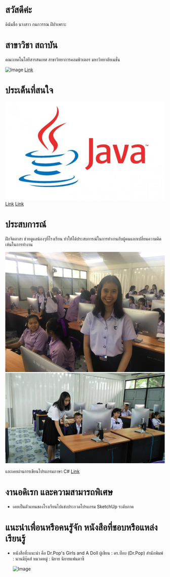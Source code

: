 # สวัสดีค่ะ 
ดิฉันชื่อ นางสาว กนกวรรณ ฝีปาเพราะ
# สาขาวิชา สถาบัน
คณะเทคโนโลยีสารสนเทศ สาขาวิทยาการคอมพิวเตอร มหาวิทยาลัยเนชั่น

![Image](https://raw.githubusercontent.com/thaiall/programming-page/master/Nation_University_Logo.png)
[Link](http://www.nation.ac.th/)

# ประเด็นที่สนใจ

![Image](https://raw.githubusercontent.com/kanokwanfpp/One/master/java-logo.jpg)
[Link](http://marcuscode.com/lang/java)
[Link](https://www.krui3.com/content/knowledge-of-java/)

# ประสบการณ์
ฝึกจิตอาสา ช่วยดูแลน้องๆที่โรงเรียน ทำให้ได้ประสบการณ์ในการทำงานกับผู้คนแลกเปลี่ยนความคิดเห้นในการทำงาน

![Image](https://raw.githubusercontent.com/kanokwanfpp/One/master/40307336_1970659179661901_8958254842522894336_n.jpg)
![Image](https://raw.githubusercontent.com/kanokwanfpp/One/master/13468.jpg)

และเคยผ่านการเขียนโปรแกรมภาษา C#
[Link](https://github.com/kanokwanfpp/One/blob/master/C-1.docx)

# งานอดิเรก และความสามารถพิเศษ
- เคยเป็นตัวแทนของโรงเรียนไปแข่งประกวดโปรแกรม SketchUp ระดับภาค 


# แนะนำเพื่อนหรือคนรูัจัก หนังสือที่ชอบหรือแหล่งเรียนรู้
- หนังสือที่ะแนะนำ คือ Dr.Pop's Girls and A Doll
  ผู้เขียน : ดร.ป๊อบ (Dr.Pop)
  สำนักพิมพ์ : นานมีบุ๊คส์
  หมวดหมู่ : นิยาย  นิยายแฟนตาซี
  
  ![Image]()
